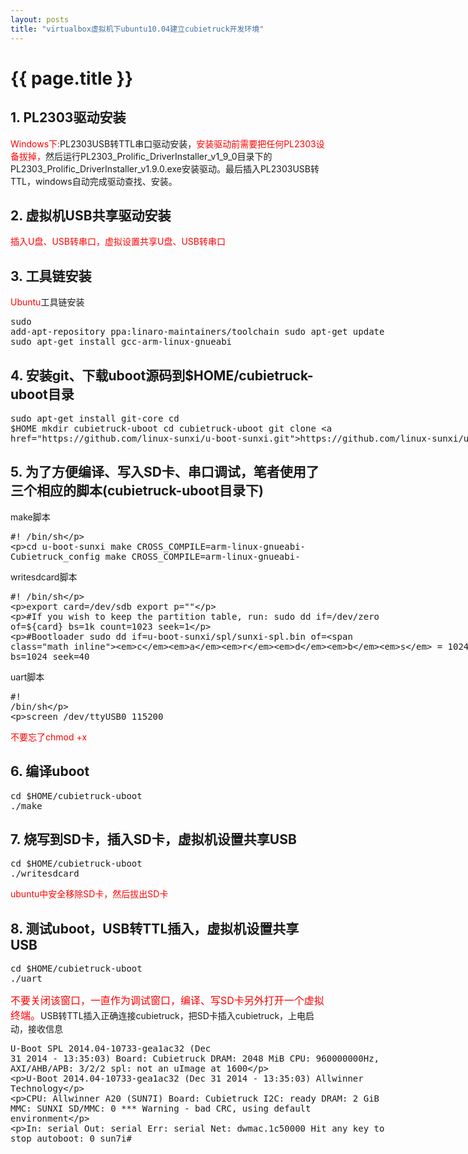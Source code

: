 ```yaml
---
layout: posts
title: "virtualbox虚拟机下ubuntu10.04建立cubietruck开发环境"
---
```

# {{ page.title }}
## 1. PL2303驱动安装
<font style="color: red; font-size: 14px;">Windows下:</font>PL2303USB转TTL串口驱动安装，<font style="color: red; font-size: 14px;">安装驱动前需要把任何PL2303设备拔掉，</font>然后运行PL2303_Prolific_DriverInstaller_v1_9_0目录下的PL2303_Prolific_DriverInstaller_v1.9.0.exe安装驱动。最后插入PL2303USB转TTL，windows自动完成驱动查找、安装。
## 2. 虚拟机USB共享驱动安装
<font style="color: red; font-size: 14px;">插入U盘、USB转串口，虚拟设置共享U盘、USB转串口</font>
## 3. 工具链安装
<font style="color: red; font-size: 14px;">Ubuntu</font>工具链安装<xmp class="prettyprint linenums">sudo add-apt-repository ppa:linaro-maintainers/toolchain
sudo apt-get update
sudo apt-get install gcc-arm-linux-gnueabi</xmp>
## 4. 安装git、下载uboot源码到$HOME/cubietruck-uboot目录
<xmp class="prettyprint linenums">sudo apt-get install git-core
cd $HOME
mkdir cubietruck-uboot
cd cubietruck-uboot
git clone https://github.com/linux-sunxi/u-boot-sunxi.git</xmp>
## 5. 为了方便编译、写入SD卡、串口调试，笔者使用了三个相应的脚本(cubietruck-uboot目录下)
make脚本
<xmp class="prettyprint linenums">#! /bin/sh

cd u-boot-sunxi
make CROSS_COMPILE=arm-linux-gnueabi- Cubietruck_config
make CROSS_COMPILE=arm-linux-gnueabi-</xmp>
writesdcard脚本
<xmp class="prettyprint linenums">#! /bin/sh

export card=/dev/sdb
export p=""

#If you wish to keep the partition table, run:
sudo dd if=/dev/zero of=${card} bs=1k count=1023 seek=1

#Bootloader
sudo dd if=u-boot-sunxi/spl/sunxi-spl.bin of=${card} bs=1024 seek=8
sudo dd if=u-boot-sunxi/u-boot.img of=${card} bs=1024 seek=40</xmp>
uart脚本
<xmp class="prettyprint linenums">#! /bin/sh

screen /dev/ttyUSB0 115200
</xmp>
<font style="color: red; font-size: 14px;">不要忘了chmod +x</font>
## 6. 编译uboot
<xmp class="prettyprint linenums">cd $HOME/cubietruck-uboot
./make</xmp>
## 7. 烧写到SD卡，插入SD卡，虚拟机设置共享USB
<xmp class="prettyprint linenums">cd $HOME/cubietruck-uboot
./writesdcard</xmp>
<font style="color: red; font-size: 14px;">ubuntu中安全移除SD卡，然后拔出SD卡</font>
## 8. 测试uboot，USB转TTL插入，虚拟机设置共享USB
<xmp class="prettyprint linenums">cd $HOME/cubietruck-uboot
./uart</xmp>
<font style="color: red; font-size: 16px;">不要关闭该窗口，一直作为调试窗口，编译、写SD卡另外打开一个虚拟终端。</font>USB转TTL插入正确连接cubietruck，把SD卡插入cubietruck，上电启动，接收信息
<xmp class="prettyprint linenums">U-Boot SPL 2014.04-10733-gea1ac32 (Dec 31 2014 - 13:35:03)
Board: Cubietruck
DRAM: 2048 MiB
CPU: 960000000Hz, AXI/AHB/APB: 3/2/2
spl: not an uImage at 1600


U-Boot 2014.04-10733-gea1ac32 (Dec 31 2014 - 13:35:03) Allwinner Technology

CPU:   Allwinner A20 (SUN7I)
Board: Cubietruck
I2C:   ready
DRAM:  2 GiB
MMC:   SUNXI SD/MMC: 0
*** Warning - bad CRC, using default environment

In:    serial
Out:   serial
Err:   serial
Net:   dwmac.1c50000
Hit any key to stop autoboot:  0 
sun7i# </xmp>